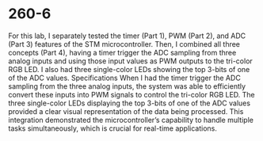 # 260-6
For this lab, I separately tested the timer (Part 1), PWM (Part 2), and ADC (Part 3) features of the STM microcontroller. Then, I combined all three concepts (Part 4), having a timer trigger the ADC sampling from three analog inputs and using those input values as PWM outputs to the tri-color RGB LED. I also had three single-color LEDs showing the top 3-bits of one of the ADC values.
Specifications
When I had the timer trigger the ADC sampling from the three analog inputs, the system was able to efficiently convert these inputs into PWM signals to control the tri-color RGB LED. The three single-color LEDs displaying the top 3-bits of one of the ADC values provided a clear visual representation of the data being processed. This integration demonstrated the microcontroller’s capability to handle multiple tasks simultaneously, which is crucial for real-time applications.
